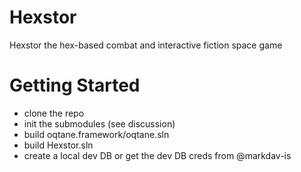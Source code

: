 # Hexstor
Hexstor the hex-based combat and interactive fiction space game

# Getting Started
- clone the repo
- init the submodules (see discussion)
- build oqtane.framework/oqtane.sln
- build Hexstor.sln
- create a local dev DB or get the dev DB creds from @markdav-is
